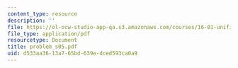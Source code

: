 ```yaml
---
content_type: resource
description: ''
file: https://ol-ocw-studio-app-qa.s3.amazonaws.com/courses/16-01-unified-engineering-i-ii-iii-iv-fall-2005-spring-2006/d533aa3613a765bd639edced593ca0a9_problem_s05.pdf
file_type: application/pdf
resourcetype: Document
title: problem_s05.pdf
uid: d533aa36-13a7-65bd-639e-dced593ca0a9
---
```

